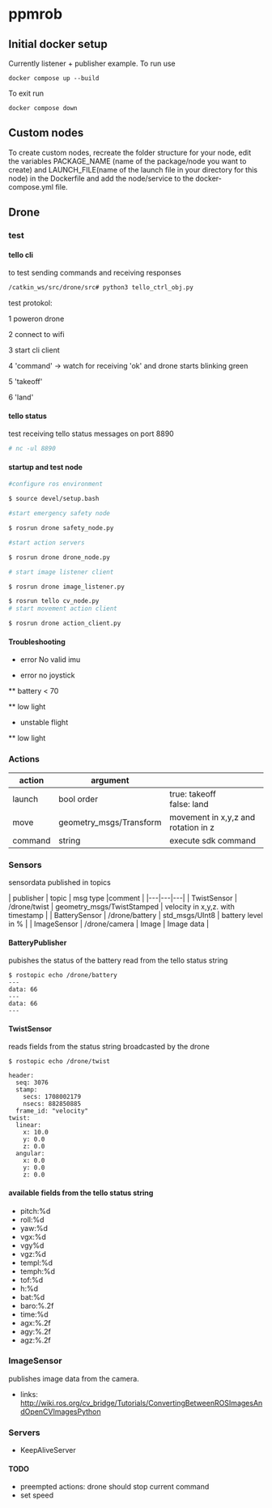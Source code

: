 # ppmrob
## Initial docker setup
Currently listener + publisher example. To run use

``
docker compose up --build
``

To exit run

``
docker compose down
``
## Custom nodes
To create custom nodes, recreate the folder structure for your node, edit the variables PACKAGE_NAME (name of the package/node you want to create) and LAUNCH_FILE(name of the launch file in your directory for this node) in the Dockerfile
and add the node/service to the docker-compose.yml file.

## Drone

### test

#### tello cli
to test sending commands and receiving responses

```bash
/catkin_ws/src/drone/src# python3 tello_ctrl_obj.py
```

test protokol:

1 poweron drone

2 connect to wifi

3 start cli client

4 'command' -> watch for receiving 'ok' and drone starts blinking green

5 'takeoff'

6 'land' 


#### tello status
test receiving tello status messages on port 8890

```bash
# nc -ul 8890
```

#### startup and test node

```bash
#configure ros environment

$ source devel/setup.bash

#start emergency safety node

$ rosrun drone safety_node.py

#start action servers

$ rosrun drone drone_node.py

# start image listener client

$ rosrun drone image_listener.py

$ rosrun tello cv_node.py
# start movement action client

$ rosrun drone action_client.py

```

#### Troubleshooting

* error No valid imu

* error no joystick

** battery < 70

** low light 

* unstable flight

** low light

### Actions

| action  | argument  |   |
|---|---|---|
| launch  | bool order  | true: takeoff <br> false: land  |
| move |  geometry_msgs/Transform  | movement in x,y,z and rotation in z |
|  command | string  | execute sdk command  | 

### Sensors

sensordata published in topics

| publisher  | topic | msg type |comment |
|---|---|---|
| TwistSensor  | /drone/twist |  geometry_msgs/TwistStamped | velocity in x,y,z. with timestamp |
| BatterySensor  | /drone/battery | std_msgs/UInt8 | battery level in % |
| ImageSensor  | /drone/camera | Image | Image data | 

#### BatteryPublisher 

pubishes the status of the battery read from the tello status string
 
 ```
 $ rostopic echo /drone/battery
---
data: 66
---
data: 66
---
 ```


#### TwistSensor

reads fields from the status string broadcasted by the drone

```
$ rostopic echo /drone/twist

header: 
  seq: 3076
  stamp: 
    secs: 1708002179
    nsecs: 882850885
  frame_id: "velocity"
twist: 
  linear: 
    x: 10.0
    y: 0.0
    z: 0.0
  angular: 
    x: 0.0
    y: 0.0
    z: 0.0
```

#### available fields from the tello status string

- pitch:%d
- roll:%d
- yaw:%d
- vgx:%d
- vgy%d
- vgz:%d
- templ:%d
- temph:%d
- tof:%d
- h:%d
- bat:%d
- baro:%.2f
- time:%d
- agx:%.2f
- agy:%.2f
- agz:%.2f

### ImageSensor

publishes image data from the camera.

* links:
http://wiki.ros.org/cv_bridge/Tutorials/ConvertingBetweenROSImagesAndOpenCVImagesPython

### Servers

* KeepAliveServer

#### TODO

- preempted actions: drone should stop current command
- set speed


